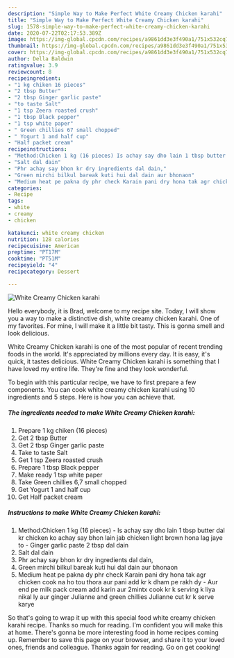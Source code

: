 ```yaml
---
description: "Simple Way to Make Perfect White Creamy Chicken karahi"
title: "Simple Way to Make Perfect White Creamy Chicken karahi"
slug: 1578-simple-way-to-make-perfect-white-creamy-chicken-karahi
date: 2020-07-22T02:17:53.389Z
image: https://img-global.cpcdn.com/recipes/a9861dd3e3f490a1/751x532cq70/white-creamy-chicken-karahi-recipe-main-photo.jpg
thumbnail: https://img-global.cpcdn.com/recipes/a9861dd3e3f490a1/751x532cq70/white-creamy-chicken-karahi-recipe-main-photo.jpg
cover: https://img-global.cpcdn.com/recipes/a9861dd3e3f490a1/751x532cq70/white-creamy-chicken-karahi-recipe-main-photo.jpg
author: Della Baldwin
ratingvalue: 3.9
reviewcount: 8
recipeingredient:
- "1 kg chiken 16 pieces"
- "2 tbsp Butter"
- "2 tbsp Ginger garlic paste"
- "to taste Salt"
- "1 tsp Zeera roasted crush"
- "1 tbsp Black pepper"
- "1 tsp white paper"
- " Green chillies 67 small chopped"
- " Yogurt 1 and half cup"
- "Half packet cream"
recipeinstructions:
- "Method:Chicken 1 kg (16 pieces) Is achay say dho lain 1 tbsp butter dal kr chicken ko achay say bhon lain jab chicken light brown hona lag jaye to Ginger garlic paste 2 tbsp dal dain"
- "Salt dal dain"
- "Phr achay say bhon kr dry ingredients dal dain,"
- "Green mirchi bilkul bareak kuti hui dal dain aur bhonaon"
- "Medium heat pe pakna dy phr check Karain pani dry hona tak agr chicken cook na ho tou thora aur pani add kr k dham pe rakh dy  Aur end pe milk pack cream add karin aur 2mintx cook kr k serving k liya nikal ly aur ginger Julianne and green chillies Julianne cut kr k serve karye"
categories:
- Recipe
tags:
- white
- creamy
- chicken

katakunci: white creamy chicken 
nutrition: 128 calories
recipecuisine: American
preptime: "PT17M"
cooktime: "PT51M"
recipeyield: "4"
recipecategory: Dessert

---
```



![White Creamy Chicken karahi](https://img-global.cpcdn.com/recipes/a9861dd3e3f490a1/751x532cq70/white-creamy-chicken-karahi-recipe-main-photo.jpg)

Hello everybody, it is Brad, welcome to my recipe site. Today, I will show you a way to make a distinctive dish, white creamy chicken karahi. One of my favorites. For mine, I will make it a little bit tasty. This is gonna smell and look delicious.

White Creamy Chicken karahi is one of the most popular of recent trending foods in the world. It's appreciated by millions every day. It is easy, it's quick, it tastes delicious. White Creamy Chicken karahi is something that I have loved my entire life. They're fine and they look wonderful.




To begin with this particular recipe, we have to first prepare a few components. You can cook white creamy chicken karahi using 10 ingredients and 5 steps. Here is how you can achieve that.

<!--inarticleads1-->

##### The ingredients needed to make White Creamy Chicken karahi:

1. Prepare 1 kg chiken (16 pieces)
1. Get 2 tbsp Butter
1. Get 2 tbsp Ginger garlic paste
1. Take to taste Salt
1. Get 1 tsp Zeera roasted crush
1. Prepare 1 tbsp Black pepper
1. Make ready 1 tsp white paper
1. Take  Green chillies 6,7 small chopped
1. Get  Yogurt 1 and half cup
1. Get Half packet cream




<!--inarticleads2-->

##### Instructions to make White Creamy Chicken karahi:

1. Method:Chicken 1 kg (16 pieces) - Is achay say dho lain 1 tbsp butter dal kr chicken ko achay say bhon lain jab chicken light brown hona lag jaye to - Ginger garlic paste 2 tbsp dal dain
1. Salt dal dain
1. Phr achay say bhon kr dry ingredients dal dain,
1. Green mirchi bilkul bareak kuti hui dal dain aur bhonaon
1. Medium heat pe pakna dy phr check Karain pani dry hona tak agr chicken cook na ho tou thora aur pani add kr k dham pe rakh dy  - Aur end pe milk pack cream add karin aur 2mintx cook kr k serving k liya nikal ly aur ginger Julianne and green chillies Julianne cut kr k serve karye




So that's going to wrap it up with this special food white creamy chicken karahi recipe. Thanks so much for reading. I'm confident you will make this at home. There's gonna be more interesting food in home recipes coming up. Remember to save this page on your browser, and share it to your loved ones, friends and colleague. Thanks again for reading. Go on get cooking!
